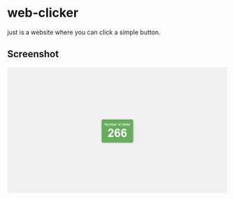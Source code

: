 # web-clicker
just is a website where you can click a simple button.

## Screenshot

![Website Screenshot](https://github.com/brunoooost/web-clicker/blob/main/Screenshot%202024-11-12%20at%2008.49.47.png)
